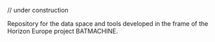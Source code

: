 // under construction

Repository for the data space and tools developed in the frame of the Horizon Europe project BATMACHINE.

